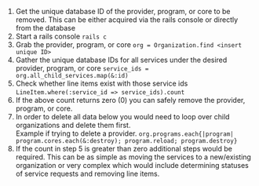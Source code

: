 1. Get the unique database ID of the provider, program, or core to be removed.  This can be either acquired via the rails console or directly from the database
2. Start a rails console `rails c`
3. Grab the provider, program, or core 
`org = Organization.find <insert unique ID>`
4. Gather the unique database IDs for all services under the desired provider, program, or core 
`service_ids = org.all_child_services.map(&:id)`
5. Check whether line items exist with those service ids 
`LineItem.where(:service_id => service_ids).count`
6. If the above count returns zero (0) you can safely remove the provider, program, or core.
7. In order to delete all data below you would need to loop over child organizations and delete them first.  
Example if trying to delete a provider.  `org.programs.each{|program| program.cores.each(&:destroy); program.reload; program.destroy}`
8. If the count in step 5 is greater than zero additional steps would be required.  This can be as simple as moving the services to a new/existing organization or very complex which would include determining statuses of service requests and removing line items. 
